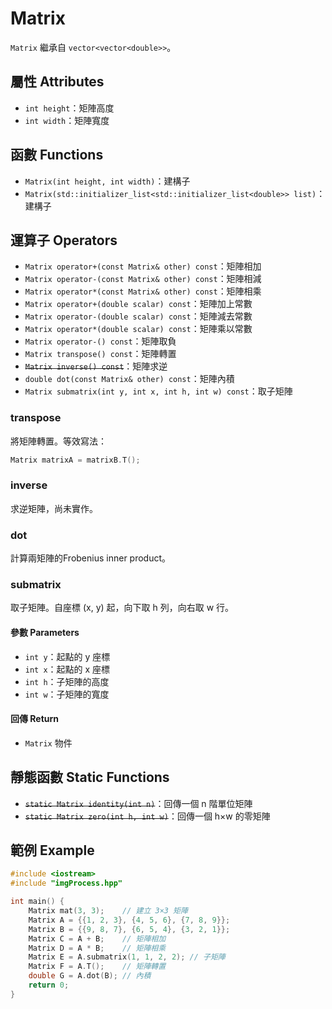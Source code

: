 # Matrix

`Matrix` 繼承自 `vector<vector<double>>`。

## 屬性 Attributes

+ `int height`：矩陣高度
+ `int width`：矩陣寬度

## 函數 Functions

+ `Matrix(int height, int width)`：建構子
+ `Matrix(std::initializer_list<std::initializer_list<double>> list)`：建構子

## 運算子 Operators

+ `Matrix operator+(const Matrix& other) const`：矩陣相加
+ `Matrix operator-(const Matrix& other) const`：矩陣相減
+ `Matrix operator*(const Matrix& other) const`：矩陣相乘
+ `Matrix operator+(double scalar) const`：矩陣加上常數
+ `Matrix operator-(double scalar) const`：矩陣減去常數
+ `Matrix operator*(double scalar) const`：矩陣乘以常數
+ `Matrix operator-() const`：矩陣取負
+ `Matrix transpose() const`：矩陣轉置
+ ~~`Matrix inverse() const`~~：矩陣求逆
+ `double dot(const Matrix& other) const`：矩陣內積
+ `Matrix submatrix(int y, int x, int h, int w) const`：取子矩陣

### transpose

將矩陣轉置。等效寫法：
    
```cpp
Matrix matrixA = matrixB.T();
```

### inverse

求逆矩陣，尚未實作。

### dot

計算兩矩陣的Frobenius inner product。

### submatrix

取子矩陣。自座標 (x, y) 起，向下取 h 列，向右取 w 行。

#### 參數 Parameters

+ `int y`：起點的 y 座標
+ `int x`：起點的 x 座標
+ `int h`：子矩陣的高度
+ `int w`：子矩陣的寬度

#### 回傳 Return

+ `Matrix` 物件

## 靜態函數 Static Functions

+ ~~`static Matrix identity(int n)`~~：回傳一個 n 階單位矩陣
+ ~~`static Matrix zero(int h, int w)`~~：回傳一個 h×w 的零矩陣

## 範例 Example
    
```cpp
#include <iostream>
#include "imgProcess.hpp"

int main() {
    Matrix mat(3, 3);    // 建立 3×3 矩陣
    Matrix A = {{1, 2, 3}, {4, 5, 6}, {7, 8, 9}};
    Matrix B = {{9, 8, 7}, {6, 5, 4}, {3, 2, 1}};
    Matrix C = A + B;    // 矩陣相加
    Matrix D = A * B;    // 矩陣相乘
    Matrix E = A.submatrix(1, 1, 2, 2); // 子矩陣
    Matrix F = A.T();    // 矩陣轉置
    double G = A.dot(B); // 內積
    return 0;
}
```
